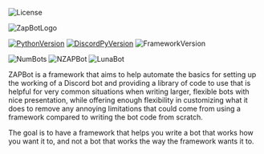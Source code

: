 ![License](https://img.shields.io/badge/License-MIT-blue.svg?style=flat-square)

![ZapBotLogo](https://i.imgur.com/uyYlhIX.png)

[![PythonVersion](https://img.shields.io/badge/Python-3.6.2-blue.svg?style=flat-square)](https://www.python.org/downloads/release/python-362)
[![DiscordPyVersion](https://img.shields.io/badge/Discord.py-0.16.12-738bd7.svg?style=flat-square)](https://github.com/Rapptz/discord.py)
![FrameworkVersion](https://img.shields.io/badge/ZAP%20Framework-0.3.0a-23272A.svg?style=flat-square&logo=data:image/png;base64,iVBORw0KGgoAAAANSUhEUgAAAFoAAABZCAMAAACJ4sOeAAAADFBMVEUAAAAjJyr4%2BfkkKCufxc3OAAAAAXRSTlMAQObYZgAAAQJJREFUeAHt2EEKwzAQxdCovf%2Bdu9SqQ0M0kEB1gGcwGMw%2FzgTHUgB7MuzJsCdDL1svWys%2F0mbPZs9mzcasl61HrZetl62XrZdtRdYOuj%2F9WqLfYBbQcJIml6XJZWlyWZpcliaXpallaYhl6dHmKk0qSw82BU0mSw82FU0iSw82JU0kS2PK1DTKOU3ywR0IYlqDLVo7p79fFBfzzJJWloloZZ2AVtZuaGWraGWraGWraEVr6B82oErWlo5kbelGNqQj2aQr2aQr2aQr2aQr2aQr2aRD2S4Af%2FpOK04vWy9bL1sv24Qqp%2FZRxOPfjnTVIr1q97L1svWy9bIp9yn3Kfedkz%2Bz1g27UbBJ0gAAAABJRU5ErkJggg%3D%3D)

![NumBots](https://img.shields.io/badge/%23%20Bots-2-000000.svg?style=flat-square)
![NZAPBot](https://img.shields.io/badge/N--ZAP%20'17-0.1.9b-0AFC15.svg?style=flat-square)
![LunaBot](https://img.shields.io/badge/Luna%20N--I/O-0.2.3b-d25b63.svg?style=flat-square)

ZAPBot is a framework that aims to help automate the basics for setting up the working of a Discord bot and providing a library of code to use that is helpful for very common situations when writing larger, flexible bots with nice presentation, while offering enough flexibility in customizing what it does to remove any annoying limitations that could come from using a framework compared to writing the bot code from scratch.

The goal is to have a framework that helps you write a bot that works how you want it to, and not a bot that works the way the framework wants it to.
